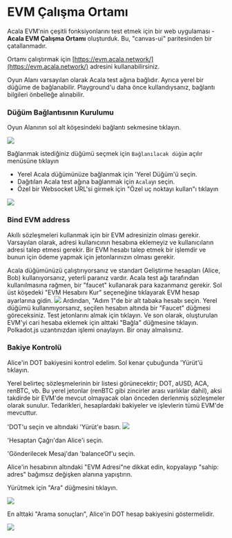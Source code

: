 # EVM Çalışma Ortamı

Acala EVM'nin çeşitli fonksiyonlarını test etmek için bir web uygulaması - **Acala EVM Çalışma Ortamı** oluşturduk. Bu, "canvas-ui" paritesinden bir çatallanmadır.

Ortamı çalıştırmak için [https://evm.acala.network/](https://evm.acala.network/) adresini kullanabilirsiniz.

Oyun Alanı varsayılan olarak Acala test ağına bağlıdır. Ayrıca yerel bir düğüme de bağlanabilir. Playground'u daha önce kullandıysanız, bağlantı bilgileri önbelleğe alınabilir.

### Düğüm Bağlantısının Kurulumu

Oyun Alanının sol alt köşesindeki bağlantı sekmesine tıklayın.

![](https://i.imgur.com/9qnD9Gq.png)

Bağlanmak istediğiniz düğümü seçmek için `Bağlanılacak düğüm` açılır menüsüne tıklayın

- Yerel Acala düğümünüze bağlanmak için 'Yerel Düğüm'ü seçin.
- Dağıtılan Acala test ağına bağlanmak için `Acala`yı seçin.
- Özel bir Websocket URL'si girmek için "Özel uç noktayı kullan"ı tıklayın

![](https://i.imgur.com/eHAdxLb.png)

### Bind EVM address

Akıllı sözleşmeleri kullanmak için bir EVM adresinizin olması gerekir. Varsayılan olarak, adresi kullanıcının hesabına eklemeyiz ve kullanıcıların adresi talep etmesi gerekir. Bir EVM hesabı talep etmek bir işlemdir ve bunun için ödeme yapmak için jetonlarınızın olması gerekir.

Acala düğümünüzü çalıştırıyorsanız ve standart Geliştirme hesapları (Alice, Bob) kullanıyorsanız, yeterli paranız vardır. Acala test ağı tarafından kullanılmasına rağmen, bir "faucet" kullanarak para kazanmanız gerekir.
Sol üst köşedeki "EVM Hesabını Kur" seçeneğine tıklayarak EVM hesap ayarlarına gidin.
![](https://i.imgur.com/F6UTXtm.png)
Ardından, "Adım 1"de bir alt tabaka hesabı seçin. Yerel düğümü kullanmıyorsanız, seçilen hesabın altında bir "Faucet" düğmesi göreceksiniz.
Test jetonlarını almak için tıklayın.
Ve son olarak, oluşturulan EVM'yi cari hesaba eklemek için alttaki "Bağla" düğmesine tıklayın. Polkadot.js uzantınızdan işlemi onaylayın.
Bir onay almalısınız.

### Bakiye Kontrolü

Alice'in DOT bakiyesini kontrol edelim. Sol kenar çubuğunda 'Yürüt'ü tıklayın.

Yerel belirteç sözleşmelerinin bir listesi görünecektir; DOT, aUSD, ACA, renBTC, vb. Bu yerel jetonlar \(renBTC gibi zincirler arası varlıklar dahil\), aksi takdirde bir EVM'de mevcut olmayacak olan önceden derlenmiş sözleşmeler olarak sunulur. Tedarikleri, hesaplardaki bakiyeler ve işlevlerin tümü EVM'de mevcuttur.

'DOT'u seçin ve altındaki 'Yürüt'e basın.
![](https://i.imgur.com/gGqwRZM.png)

'Hesaptan Çağrı'dan Alice'i seçin.

'Gönderilecek Mesaj'dan 'balanceOf'u seçin.

Alice'in hesabının altındaki "EVM Adresi"ne dikkat edin, kopyalayıp "sahip: adres" bağımsız değişken alanına yapıştırın.

Yürütmek için "Ara" düğmesini tıklayın.

![](https://i.imgur.com/8XQSarA.png)

En alttaki "Arama sonuçları", Alice'in DOT hesap bakiyesini göstermelidir.

![](https://i.imgur.com/2TNjbUM.png)
